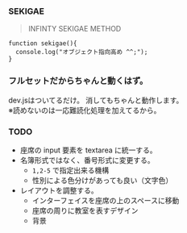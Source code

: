 ### SEKIGAE
>INFINTY SEKIGAE METHOD
```
function sekigae(){
  console.log("オブジェクト指向高め ^^;");
}
```

### フルセットだからちゃんと動くはず。
dev.jsはついてるだけ。
消してもちゃんと動作します。  
※読めないのは一応難読化処理を加えてるから。


### TODO
* 座席の input 要素を textarea に統一する。
* 名簿形式ではなく、番号形式に変更する。
  * `1,2-5` で指定出来る機構
  * 性別による色分けがあっても良い（文字色）
* レイアウトを調整する。
  * インターフェイスを座席の上のスペースに移動
  * 座席の周りに教室を表すデザイン
  * 背景